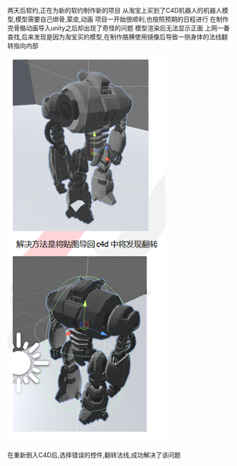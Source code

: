 两天后软约,正在为新的软约制作新的项目
从淘宝上买到了C4D机器人的机器人模型,模型需要自己绑骨,蒙皮,动画
项目一开始很顺利,也按照预期的日程进行
在制作完骨骼动画导入unity之后却出现了奇怪的问题
模型渲染后无法显示正面
上网一番查找,后来发现是因为淘宝买的模型,在制作胳膊使用镜像后导致一侧身体的法线翻转指向内部

![Image text](https://github.com/hifuclub/myNote/blob/master/mote3_15/title03_15.png)

在重新倒入C4D后,选择错误的控件,翻转法线,成功解决了该问题